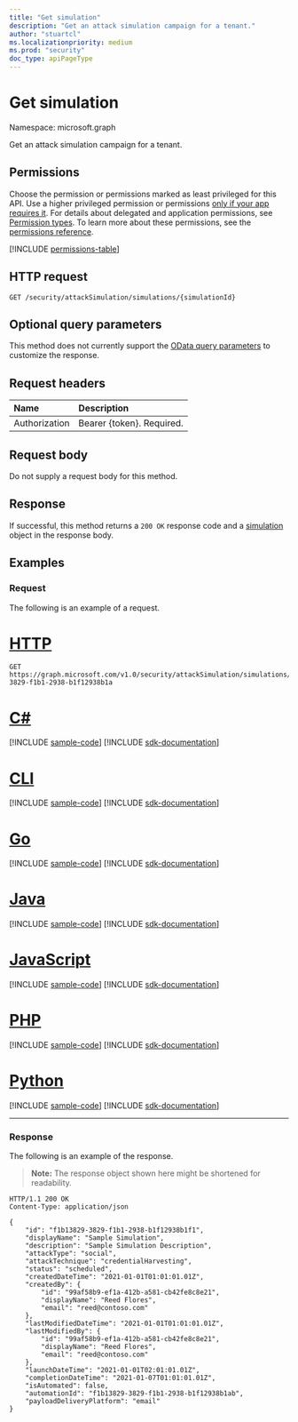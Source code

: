 ```yaml
---
title: "Get simulation"
description: "Get an attack simulation campaign for a tenant."
author: "stuartcl"
ms.localizationpriority: medium
ms.prod: "security"
doc_type: apiPageType
---
```


# Get simulation
Namespace: microsoft.graph

Get an attack simulation campaign for a tenant.

## Permissions
Choose the permission or permissions marked as least privileged for this API. Use a higher privileged permission or permissions [only if your app requires it](/graph/permissions-overview#best-practices-for-using-microsoft-graph-permissions). For details about delegated and application permissions, see [Permission types](/graph/permissions-overview#permission-types). To learn more about these permissions, see the [permissions reference](/graph/permissions-reference).

<!-- { "blockType": "permissions", "name": "simulation_get" } -->
[!INCLUDE [permissions-table](../includes/permissions/simulation-get-permissions.md)]

## HTTP request

<!-- {
  "blockType": "ignored"
}
-->
``` http
GET /security/attackSimulation/simulations/{simulationId}
```

## Optional query parameters

This method does not currently support the [OData query parameters](/graph/query-parameters) to customize the response.

## Request headers
|Name|Description|
|:---|:---|
|Authorization|Bearer {token}. Required.|

## Request body
Do not supply a request body for this method.

## Response

If successful, this method returns a `200 OK` response code and a [simulation](../resources/simulation.md) object in the response body.

## Examples

### Request

The following is an example of a request.

# [HTTP](#tab/http)
<!-- {
  "blockType": "request",
  "name": "get_simulation"
}
-->
``` http
GET https://graph.microsoft.com/v1.0/security/attackSimulation/simulations/f1b13829-3829-f1b1-2938-b1f12938b1a
```

# [C#](#tab/csharp)
[!INCLUDE [sample-code](../includes/snippets/csharp/get-simulation-csharp-snippets.md)]
[!INCLUDE [sdk-documentation](../includes/snippets/snippets-sdk-documentation-link.md)]

# [CLI](#tab/cli)
[!INCLUDE [sample-code](../includes/snippets/cli/get-simulation-cli-snippets.md)]
[!INCLUDE [sdk-documentation](../includes/snippets/snippets-sdk-documentation-link.md)]

# [Go](#tab/go)
[!INCLUDE [sample-code](../includes/snippets/go/get-simulation-go-snippets.md)]
[!INCLUDE [sdk-documentation](../includes/snippets/snippets-sdk-documentation-link.md)]

# [Java](#tab/java)
[!INCLUDE [sample-code](../includes/snippets/java/get-simulation-java-snippets.md)]
[!INCLUDE [sdk-documentation](../includes/snippets/snippets-sdk-documentation-link.md)]

# [JavaScript](#tab/javascript)
[!INCLUDE [sample-code](../includes/snippets/javascript/get-simulation-javascript-snippets.md)]
[!INCLUDE [sdk-documentation](../includes/snippets/snippets-sdk-documentation-link.md)]

# [PHP](#tab/php)
[!INCLUDE [sample-code](../includes/snippets/php/get-simulation-php-snippets.md)]
[!INCLUDE [sdk-documentation](../includes/snippets/snippets-sdk-documentation-link.md)]

# [Python](#tab/python)
[!INCLUDE [sample-code](../includes/snippets/python/get-simulation-python-snippets.md)]
[!INCLUDE [sdk-documentation](../includes/snippets/snippets-sdk-documentation-link.md)]

---

### Response

The following is an example of the response.

>**Note:** The response object shown here might be shortened for readability.
<!-- {
  "blockType": "response",
  "truncated": true,
  "@odata.type": "microsoft.graph.simulation"
}
-->
``` http
HTTP/1.1 200 OK
Content-Type: application/json

{
    "id": "f1b13829-3829-f1b1-2938-b1f12938b1f1",
    "displayName": "Sample Simulation",
    "description": "Sample Simulation Description",
    "attackType": "social",
    "attackTechnique": "credentialHarvesting",
    "status": "scheduled",
    "createdDateTime": "2021-01-01T01:01:01.01Z",
    "createdBy": {
        "id": "99af58b9-ef1a-412b-a581-cb42fe8c8e21",
        "displayName": "Reed Flores",
        "email": "reed@contoso.com"
    },
    "lastModifiedDateTime": "2021-01-01T01:01:01.01Z",
    "lastModifiedBy": {
        "id": "99af58b9-ef1a-412b-a581-cb42fe8c8e21",
        "displayName": "Reed Flores",
        "email": "reed@contoso.com"
    },
    "launchDateTime": "2021-01-01T02:01:01.01Z",
    "completionDateTime": "2021-01-07T01:01:01.01Z",
    "isAutomated": false,
    "automationId": "f1b13829-3829-f1b1-2938-b1f12938b1ab",
    "payloadDeliveryPlatform": "email"
}
```
